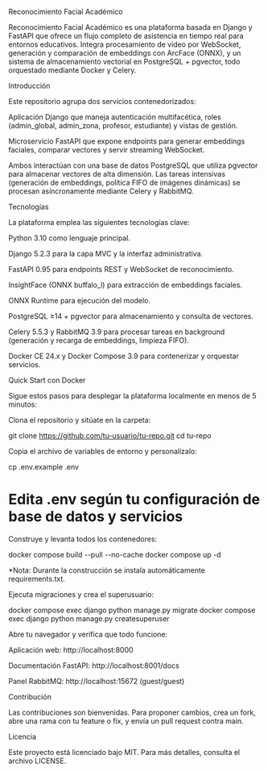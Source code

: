 Reconocimiento Facial Académico

Reconocimiento Facial Académico es una plataforma basada en Django y FastAPI que ofrece un flujo completo de asistencia en tiempo real para entornos educativos. Integra procesamiento de video por WebSocket, generación y comparación de embeddings con ArcFace (ONNX), y un sistema de almacenamiento vectorial en PostgreSQL + pgvector, todo orquestado mediante Docker y Celery.

Introducción

Este repositorio agrupa dos servicios contenedorizados:

Aplicación Django que maneja autenticación multifacética, roles (admin_global, admin_zona, profesor, estudiante) y vistas de gestión.

Microservicio FastAPI que expone endpoints para generar embeddings faciales, comparar vectores y servir streaming WebSocket.

Ambos interactúan con una base de datos PostgreSQL que utiliza pgvector para almacenar vectores de alta dimensión. Las tareas intensivas (generación de embeddings, política FIFO de imágenes dinámicas) se procesan asíncronamente mediante Celery y RabbitMQ.

Tecnologías

La plataforma emplea las siguientes tecnologías clave:

Python 3.10 como lenguaje principal.

Django 5.2.3 para la capa MVC y la interfaz administrativa.

FastAPI 0.95 para endpoints REST y WebSocket de reconocimiento.

InsightFace (ONNX buffalo_l) para extracción de embeddings faciales.

ONNX Runtime para ejecución del modelo.

PostgreSQL ≥14 + pgvector para almacenamiento y consulta de vectores.

Celery 5.5.3 y RabbitMQ 3.9 para procesar tareas en background (generación y recarga de embeddings, limpieza FIFO).

Docker CE 24.x y Docker Compose 3.9 para contenerizar y orquestar servicios.

Quick Start con Docker

Sigue estos pasos para desplegar la plataforma localmente en menos de 5 minutos:

Clona el repositorio y sitúate en la carpeta:

git clone https://github.com/tu-usuario/tu-repo.git
cd tu-repo

Copia el archivo de variables de entorno y personalízalo:

cp .env.example .env
# Edita .env según tu configuración de base de datos y servicios

Construye y levanta todos los contenedores:

docker compose build --pull --no-cache
docker compose up -d

*Nota: Durante la construcción se instala automáticamente requirements.txt.

Ejecuta migraciones y crea el superusuario:

docker compose exec django python manage.py migrate
docker compose exec django python manage.py createsuperuser

Abre tu navegador y verifica que todo funcione:

Aplicación web: http://localhost:8000

Documentación FastAPI: http://localhost:8001/docs

Panel RabbitMQ: http://localhost:15672 (guest/guest)

Contribución

Las contribuciones son bienvenidas. Para proponer cambios, crea un fork, abre una rama con tu feature o fix, y envía un pull request contra main.

Licencia

Este proyecto está licenciado bajo MIT. Para más detalles, consulta el archivo LICENSE.

